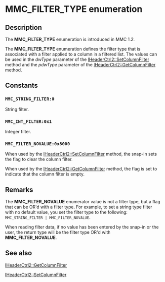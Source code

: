 # MMC_FILTER_TYPE enumeration

## Description

The
**MMC_FILTER_TYPE** enumeration is introduced in MMC 1.2.

The
**MMC_FILTER_TYPE** enumeration defines the filter type that is associated with a filter applied to a column in a filtered list. The values can be used in the *dwType* parameter of the
[IHeaderCtrl2::SetColumnFilter](https://learn.microsoft.com/windows/desktop/api/mmc/nf-mmc-iheaderctrl2-setcolumnfilter) method and the *pdwType* parameter of the
[IHeaderCtrl2::GetColumnFilter](https://learn.microsoft.com/windows/desktop/api/mmc/nf-mmc-iheaderctrl2-getcolumnfilter) method.

## Constants

### `MMC_STRING_FILTER:0`

String filter.

### `MMC_INT_FILTER:0x1`

Integer filter.

### `MMC_FILTER_NOVALUE:0x8000`

When used by the
[IHeaderCtrl2::SetColumnFilter](https://learn.microsoft.com/windows/desktop/api/mmc/nf-mmc-iheaderctrl2-setcolumnfilter) method, the snap-in sets the flag to clear the column filter.

When used by the
[IHeaderCtrl2::GetColumnFilter](https://learn.microsoft.com/windows/desktop/api/mmc/nf-mmc-iheaderctrl2-getcolumnfilter) method, the flag is set to indicate that the column filter is empty.

## Remarks

The **MMC_FILTER_NOVALUE** enumerator value is not a filter type, but a flag that can be OR'd with a filter type. For example, to set a string type filter with no default value, you set the filter type to the following: `MMC_STRING_FILTER | MMC_FILTER_NOVALUE`.

When reading filter data, if no value has been entered by the snap-in or the user, the return type will be the filter type OR'd with **MMC_FILTER_NOVALUE**.

## See also

[IHeaderCtrl2::GetColumnFilter](https://learn.microsoft.com/windows/desktop/api/mmc/nf-mmc-iheaderctrl2-getcolumnfilter)

[IHeaderCtrl2::SetColumnFilter](https://learn.microsoft.com/windows/desktop/api/mmc/nf-mmc-iheaderctrl2-setcolumnfilter)